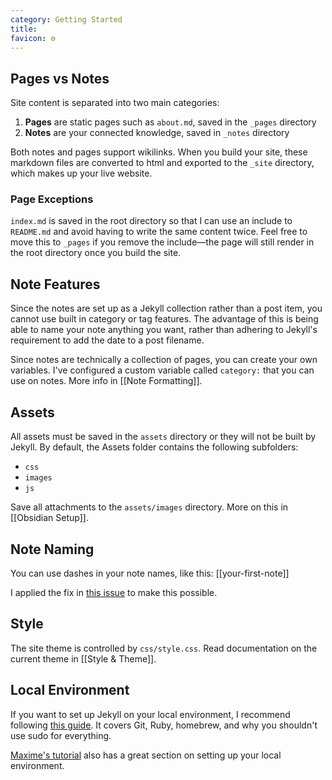 ```yaml
---
category: Getting Started
title: 
favicon: ⚙️
---
```


## Pages vs Notes
Site content is separated into two main categories:
1. **Pages** are static pages such as `about.md`, saved in the `_pages` directory
2. **Notes** are your connected knowledge, saved in `_notes` directory

Both notes and pages support wikilinks. When you build your site, these markdown files are converted to html and exported to the `_site` directory, which makes up your live website.

### Page Exceptions
`index.md` is saved in the root directory so that I can use an include to `README.md` and avoid having to write the same content twice. Feel free to move this to `_pages` if you remove the include—the page will still render in the root directory once you build the site.

## Note Features
Since the notes are set up as a Jekyll collection rather than a post item, you cannot use built in category or tag features. The advantage of this is being able to name your note anything you want, rather than adhering to Jekyll's requirement to add the date to a post filename.

Since notes are technically a collection of pages, you can create your own variables. I've configured a custom variable called `category:` that you can use on notes. More info in [[Note Formatting]].

## Assets
All assets must be saved in the `assets` directory or they will not be built by Jekyll. By default, the Assets folder contains the following subfolders:
- `css`
- `images`
- `js`

Save all attachments to the `assets/images` directory. More on this in [[Obsidian Setup]].

## Note Naming
You can use dashes in your note names, like this: [[your-first-note]]

I applied the fix in [this issue](https://github.com/maximevaillancourt/digital-garden-jekyll-template/issues/47) to make this possible.

## Style
The site theme is controlled by `css/style.css`. Read documentation on the current theme in [[Style & Theme]].

## Local Environment
If you want to set up Jekyll on your local environment, I recommend following [this guide](https://mac.install.guide/ruby/4.html). It covers Git, Ruby, homebrew, and why you shouldn't use sudo for everything.

[Maxime's tutorial](https://maximevaillancourt.com/blog/setting-up-your-own-digital-garden-with-jekyll) also has a great section on setting up your local environment.